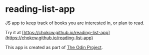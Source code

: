 # reading-list-app
JS app to keep track of books you are interested in, or plan to read.

Try it at [https://chokcw.github.io/reading-list-app](https://chokcw.github.io/reading-list-app)

This app is created as part of [The Odin Project](https://www.theodinproject.com/lessons/node-path-javascript-library).
